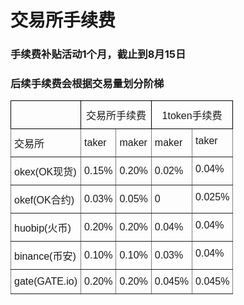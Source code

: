 # 交易所手续费

### 手续费补贴活动1个月，截止到8月15日
### 后续手续费会根据交易量划分阶梯


<style type="text/css">
.tg  {border-collapse:collapse;border-spacing:0;}
.tg td{font-family:Arial, sans-serif;font-size:14px;padding:10px 5px;border-style:solid;border-width:1px;overflow:hidden;word-break:normal;border-color:black;}
.tg th{font-family:Arial, sans-serif;font-size:14px;font-weight:normal;padding:10px 5px;border-style:solid;border-width:1px;overflow:hidden;word-break:normal;border-color:black;}
.tg .tg-2ktp{font-size:16px;vertical-align:top}
.tg .tg-lymx{font-size:16px;border-color:inherit}
.tg .tg-4s2o{font-size:16px;border-color:inherit;vertical-align:top}
</style>
<table class="tg">
  <tr>
    <th class="tg-2ktp"></th>
    <th class="tg-2ktp" colspan="2">交易所手续费</th>
    <th class="tg-2ktp" colspan="2">1token手续费</th>
  </tr>
  <tr>
    <td class="tg-lymx">交易所</td>
    <td class="tg-lymx">taker</td>
    <td class="tg-lymx">maker</td>
    <td class="tg-lymx">maker</td>
    <td class="tg-4s2o">taker</td>
  </tr>
  <tr>
    <td class="tg-lymx">okex(OK现货)</td>
    <td class="tg-lymx">0.15%</td>
    <td class="tg-lymx">0.20%</td>
    <td class="tg-lymx">0.02%</td>
    <td class="tg-4s2o">0.04%</td>
  </tr>
  <tr>
    <td class="tg-lymx">okef(OK合约)</td>
    <td class="tg-lymx">0.03%</td>
    <td class="tg-lymx">0.05%</td>
    <td class="tg-lymx">0</td>
    <td class="tg-4s2o">0.025%</td>
  </tr>
  <tr>
    <td class="tg-lymx">huobip(火币)</td>
    <td class="tg-lymx">0.20%</td>
    <td class="tg-lymx">0.20%</td>
    <td class="tg-lymx">0.04%</td>
    <td class="tg-4s2o">0.04%</td>
  </tr>
  <tr>
    <td class="tg-lymx">binance(币安)</td>
    <td class="tg-lymx">0.10%</td>
    <td class="tg-lymx">0.10%</td>
    <td class="tg-lymx">0.03%</td>
    <td class="tg-4s2o">0.04%</td>
  </tr>
  <tr>
    <td class="tg-lymx">gate(GATE.io)</td>
    <td class="tg-lymx">0.20%</td>
    <td class="tg-lymx">0.20%</td>
    <td class="tg-lymx">0.045%</td>
    <td class="tg-4s2o">0.045%</td>
  </tr>
</table>